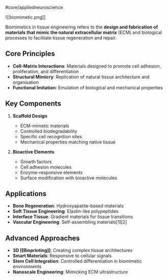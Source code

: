 #core/appliedneuroscience

![[biomimetic.png]]

Biomimetics in tissue engineering refers to the **design and fabrication of materials that mimic the natural extracellular matrix** (ECM) and biological processes to facilitate tissue regeneration and repair.

## Core Principles

- **Cell-Matrix Interactions**: Materials designed to promote cell adhesion, proliferation, and differentiation
- **Structural Mimicry**: Replication of natural tissue architecture and organisation
- **Functional Imitation**: Emulation of biological and mechanical properties

## Key Components

1. **Scaffold Design**
   - ECM-mimetic materials
   - Controlled biodegradability
   - Specific cell recognition sites
   - Mechanical properties matching native tissue

2. **Bioactive Elements**
   - Growth factors
   - Cell adhesion molecules
   - Enzyme-responsive elements
   - Surface modification with bioactive molecules

## Applications

- **Bone Regeneration**: Hydroxyapatite-based materials
- **Soft Tissue Engineering**: Elastin-like polypeptides
- **Interface Tissue**: Gradient materials for tissue transitions
- **Vascular Engineering**: Self-assembling materials[1][2]

## Advanced Approaches

- **3D [[Bioprinting]]**: Creating complex tissue architectures
- **Smart Materials**: Responsive to cellular signals
- **Stem Cell Integration**: Controlled differentiation in biomimetic environments
- **Nanoscale Engineering**: Mimicking ECM ultrastructure
